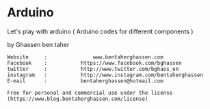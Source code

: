 # Arduino
Let's play with arduino ( Arduino codes for different components )

by Ghassen ben taher

	Website 	:   			www.bentaherghassen.com 
	Facebook 	:  			https://www.facebook.com/bghassen
	twitter 	: 			http://www.twitter.com/bghass_en 
	instagram 	: 			http://www.instagram.com/bentaherghassen 
	E-mail 		:			bentaherghassen@hotmail.com

	Free for personal and commercial use under the license (https://www.blog.bentaherghassen.com/license)

